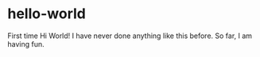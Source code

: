 # hello-world
First time
Hi World!
I have never done anything like this before. So far, I am having fun.
